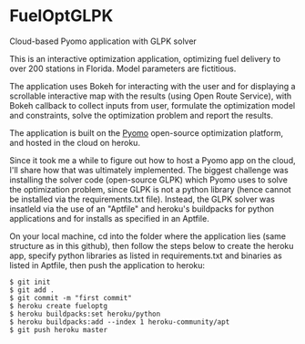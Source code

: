 # FuelOptGLPK
Cloud-based Pyomo application with GLPK solver

This is an interactive optimization application, optimizing fuel delivery to over 200 stations in Florida.  Model parameters are fictitious.

The application uses Bokeh for interacting with the user and for displaying a scrollable interactive map with the results (using Open Route Service), with Bokeh callback to collect inputs from user, formulate the optimization model and constraints, solve the optimization problem and report the results.   

The application is built on the <a href="https://github.com/Pyomo/pyomo/blob/master/LICENSE.txt">Pyomo</a> open-source optimization platform, and hosted in the cloud on heroku.

Since it took me a while to figure out how to host a Pyomo app on the cloud, I'll share how that was ultimately implemented.  The biggest challenge was installing the solver code (open-source GLPK) which Pyomo uses to solve the optimization problem, since GLPK is not a python library (hence cannot be installed via the requirements.txt file).  Instead, the GLPK solver was insatleld via the use of an "Aptfile" and heroku's buildpacks for python applications and for installs as specified in an Aptfile. 

On your local machine, cd into the folder where the application lies (same structure as in this github), then follow the steps below to create the heroku app, specify python libraries as listed in requirements.txt and binaries as listed in Aptfile, then push the application to heroku:

```
$ git init
$ git add .
$ git commit -m "first commit"
$ heroku create fueloptg
$ heroku buildpacks:set heroku/python
$ heroku buildpacks:add --index 1 heroku-community/apt
$ git push heroku master
```

